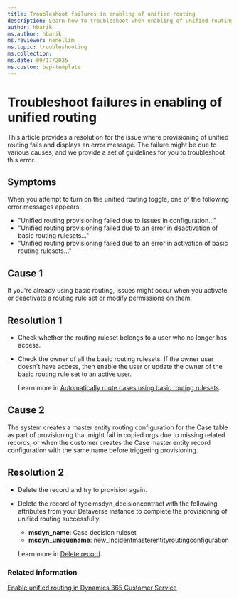 ```yaml
---
title: Troubleshoot failures in enabling of unified routing
description: Learn how to troubleshoot when enabling of unified routing fails in Dynamics 365 Customer Service.
author: hbarik
ms.author: hbarik
ms.reviewer: nenellim
ms.topic: troubleshooting
ms.collection: 
ms.date: 09/17/2025
ms.custom: bap-template
---
```


# Troubleshoot failures in enabling of unified routing

This article provides a resolution for the issue where provisioning of unified routing fails and displays an error message. The failure might be due to various causes, and we provide a set of guidelines for you to troubleshoot this error. 

## Symptoms

When you attempt to turn on the unified routing toggle, one of the following error messages appears:

- "Unified routing provisioning failed due to issues in configuration..."
- "Unified routing provisioning failed due to an error in deactivation of basic routing rulesets..."
- "Unified routing provisioning failed due to an error in activation of basic routing rulesets..."

## Cause 1

If you're already using basic routing, issues might occur when you activate or deactivate a routing rule set or modify permissions on them. 

## Resolution 1

- Check whether the routing ruleset belongs to a user who no longer has access.

- Check the owner of all the basic routing rulesets. If the owner user doesn't have access, then enable the user or update the owner of the basic routing rule set to an active user.  

  Learn more in [Automatically route cases using basic routing rulesets](/dynamics365/customer-service/administer/create-rules-automatically-route-cases).

## Cause 2

The system creates a master entity routing configuration for the Case table as part of provisioning that might fail in copied orgs due to missing related records, or when the customer creates the Case master entity record configuration with the same name before triggering provisioning.

## Resolution 2

- Delete the record and try to provision again.

- Delete the record of type msdyn_decisioncontract with the following attributes from your Dataverse instance to complete the provisioning of unified routing successfully.

  - **msdyn_name**: Case decision ruleset
  - **msdyn_uniquename**: new_incidentmasterentityroutingconfiguration

  Learn more in [Delete record](/power-apps/developer/model-driven-apps/clientapi/reference/xrm-webapi/deleterecord).

### Related information

[Enable unified routing in Dynamics 365 Customer Service](/dynamics365/customer-service/administer/provision-unified-routing)  
